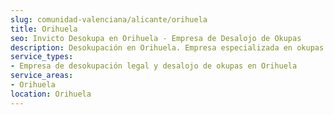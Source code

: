 ```yaml
---
slug: comunidad-valenciana/alicante/orihuela
title: Orihuela
seo: Invicto Desokupa en Orihuela - Empresa de Desalojo de Okupas
description: Desokupación en Orihuela. Empresa especializada en okupas. Mediación legal y desalojo express. Presupuesto gratuito.
service_types:
- Empresa de desokupación legal y desalojo de okupas en Orihuela
service_areas:
- Orihuela
location: Orihuela
---
```

